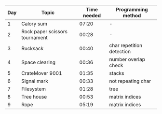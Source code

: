 | Day | Topic                          | Time needed | Programming method        |
| --- | ------------------------------ | ----------- | ------------------------- |
| 1   | Calory sum                     | 07:20       | -                         |
| 2   | Rock paper scissors tournament | 00:28       | -                         |
| 3   | Rucksack                       | 00:40       | char repetition detection |
| 4   | Space clearing                 | 00:36       | number overlap check      |
| 5   | CrateMover 9001                | 01:35       | stacks                    |
| 6   | Signal mark                    | 00:33       | not repeating char        |
| 7   | Filesystem                     | 01:28       | tree                      |
| 8   | Tree house                     | 00:53       | matrix indices            |
| 9   | Rope                           | 05:19       | matrix indices            |

